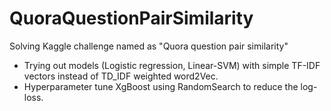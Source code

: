 # QuoraQuestionPairSimilarity
Solving Kaggle challenge named as "Quora question pair similarity"


- Trying out models (Logistic regression, Linear-SVM) with simple TF-IDF vectors instead of TD_IDF weighted word2Vec.
- Hyperparameter tune XgBoost using RandomSearch to reduce the log-loss.
